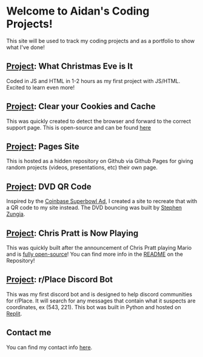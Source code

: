 <link rel="apple-touch-icon" sizes="180x180" href="/apple-touch-icon.png">
<link rel="icon" type="image/png" sizes="32x32" href="/favicon-32x32.png">
<link rel="icon" type="image/png" sizes="16x16" href="/favicon-16x16.png">
<link rel="manifest" href="/site.webmanifest">
<link rel="mask-icon" href="/safari-pinned-tab.svg" color="#5bbad5">
<meta name="msapplication-TileColor" content="#2b5797">
<meta name="theme-color" content="#ffffff">

# Welcome to Aidan's Coding Projects!

This site will be used to track my coding projects and as a portfolio to show what I've done!

## [Project](https://whatchristmaseveisit.com): What Christmas Eve is It

Coded in JS and HTML in 1-2 hours as my first project with JS/HTML. Excited to learn even more!

## [Project](https://clearyourcookiesandcache.com): Clear your Cookies and Cache

This was quickly created to detect the browser and forward to the correct support page. This is open-source and can be found [here](https://github.com/aidancomi/clearyourcookiesandcache)

## [Project](https://comi.page/example): Pages Site

This is hosted as a hidden repository on Github via Github Pages for giving random projects (videos, presentations, etc) their own page.

## [Project](https://comi.page/dvd/): DVD QR Code

Inspired by the [Coinbase Superbowl Ad](https://www.theverge.com/2022/2/13/22932397/coinbases-qr-code-super-bowl-ad-app-crash), I created a site to recreate that with a QR code to my site instead. The DVD bouncing was built by [Stephen Zungia](https://codepen.io/stezu/pen/DyGWrV).

## [Project](https://chrisprattisnowplaying.com): Chris Pratt is Now Playing

This was quickly built after the announcement of Chris Pratt playing Mario and is [fully open-source](https://github.com/aidancomi/chrisprattisnowplaying)! You can find more info in the [README](https://github.com/aidancomi/chrisprattisnowplaying#readme) on the Repository!

## [Project](https://github.com/aidancomi/r-placebot): r/Place Discord Bot

This was my first discord bot and is designed to help discord communities for r/Place. It will search for any messages that contain what it suspects are coordinates, ex (543, 221).  This bot was built in Python and hosted on [Replit](https://replit.com/@aidancomi/rPlace-Bot).

## Contact me

You can find my contact info [here](/contact).
